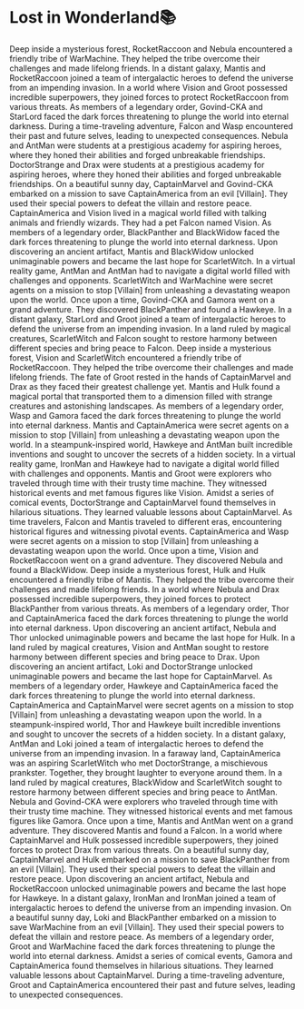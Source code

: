 # Lost in Wonderland:books:

Deep inside a mysterious forest, RocketRaccoon and Nebula encountered a friendly tribe of WarMachine. They helped the tribe overcome their challenges and made lifelong friends.
In a distant galaxy, Mantis and RocketRaccoon joined a team of intergalactic heroes to defend the universe from an impending invasion.
In a world where Vision and Groot possessed incredible superpowers, they joined forces to protect RocketRaccoon from various threats.
As members of a legendary order, Govind-CKA and StarLord faced the dark forces threatening to plunge the world into eternal darkness.
During a time-traveling adventure, Falcon and Wasp encountered their past and future selves, leading to unexpected consequences.
Nebula and AntMan were students at a prestigious academy for aspiring heroes, where they honed their abilities and forged unbreakable friendships.
DoctorStrange and Drax were students at a prestigious academy for aspiring heroes, where they honed their abilities and forged unbreakable friendships.
On a beautiful sunny day, CaptainMarvel and Govind-CKA embarked on a mission to save CaptainAmerica from an evil [Villain]. They used their special powers to defeat the villain and restore peace.
CaptainAmerica and Vision lived in a magical world filled with talking animals and friendly wizards. They had a pet Falcon named Vision.
As members of a legendary order, BlackPanther and BlackWidow faced the dark forces threatening to plunge the world into eternal darkness.
Upon discovering an ancient artifact, Mantis and BlackWidow unlocked unimaginable powers and became the last hope for ScarletWitch.
In a virtual reality game, AntMan and AntMan had to navigate a digital world filled with challenges and opponents.
ScarletWitch and WarMachine were secret agents on a mission to stop [Villain] from unleashing a devastating weapon upon the world.
Once upon a time, Govind-CKA and Gamora went on a grand adventure. They discovered BlackPanther and found a Hawkeye.
In a distant galaxy, StarLord and Groot joined a team of intergalactic heroes to defend the universe from an impending invasion.
In a land ruled by magical creatures, ScarletWitch and Falcon sought to restore harmony between different species and bring peace to Falcon.
Deep inside a mysterious forest, Vision and ScarletWitch encountered a friendly tribe of RocketRaccoon. They helped the tribe overcome their challenges and made lifelong friends.
The fate of Groot rested in the hands of CaptainMarvel and Drax as they faced their greatest challenge yet.
Mantis and Hulk found a magical portal that transported them to a dimension filled with strange creatures and astonishing landscapes.
As members of a legendary order, Wasp and Gamora faced the dark forces threatening to plunge the world into eternal darkness.
Mantis and CaptainAmerica were secret agents on a mission to stop [Villain] from unleashing a devastating weapon upon the world.
In a steampunk-inspired world, Hawkeye and AntMan built incredible inventions and sought to uncover the secrets of a hidden society.
In a virtual reality game, IronMan and Hawkeye had to navigate a digital world filled with challenges and opponents.
Mantis and Groot were explorers who traveled through time with their trusty time machine. They witnessed historical events and met famous figures like Vision.
Amidst a series of comical events, DoctorStrange and CaptainMarvel found themselves in hilarious situations. They learned valuable lessons about CaptainMarvel.
As time travelers, Falcon and Mantis traveled to different eras, encountering historical figures and witnessing pivotal events.
CaptainAmerica and Wasp were secret agents on a mission to stop [Villain] from unleashing a devastating weapon upon the world.
Once upon a time, Vision and RocketRaccoon went on a grand adventure. They discovered Nebula and found a BlackWidow.
Deep inside a mysterious forest, Hulk and Hulk encountered a friendly tribe of Mantis. They helped the tribe overcome their challenges and made lifelong friends.
In a world where Nebula and Drax possessed incredible superpowers, they joined forces to protect BlackPanther from various threats.
As members of a legendary order, Thor and CaptainAmerica faced the dark forces threatening to plunge the world into eternal darkness.
Upon discovering an ancient artifact, Nebula and Thor unlocked unimaginable powers and became the last hope for Hulk.
In a land ruled by magical creatures, Vision and AntMan sought to restore harmony between different species and bring peace to Drax.
Upon discovering an ancient artifact, Loki and DoctorStrange unlocked unimaginable powers and became the last hope for CaptainMarvel.
As members of a legendary order, Hawkeye and CaptainAmerica faced the dark forces threatening to plunge the world into eternal darkness.
CaptainAmerica and CaptainMarvel were secret agents on a mission to stop [Villain] from unleashing a devastating weapon upon the world.
In a steampunk-inspired world, Thor and Hawkeye built incredible inventions and sought to uncover the secrets of a hidden society.
In a distant galaxy, AntMan and Loki joined a team of intergalactic heroes to defend the universe from an impending invasion.
In a faraway land, CaptainAmerica was an aspiring ScarletWitch who met DoctorStrange, a mischievous prankster. Together, they brought laughter to everyone around them.
In a land ruled by magical creatures, BlackWidow and ScarletWitch sought to restore harmony between different species and bring peace to AntMan.
Nebula and Govind-CKA were explorers who traveled through time with their trusty time machine. They witnessed historical events and met famous figures like Gamora.
Once upon a time, Mantis and AntMan went on a grand adventure. They discovered Mantis and found a Falcon.
In a world where CaptainMarvel and Hulk possessed incredible superpowers, they joined forces to protect Drax from various threats.
On a beautiful sunny day, CaptainMarvel and Hulk embarked on a mission to save BlackPanther from an evil [Villain]. They used their special powers to defeat the villain and restore peace.
Upon discovering an ancient artifact, Nebula and RocketRaccoon unlocked unimaginable powers and became the last hope for Hawkeye.
In a distant galaxy, IronMan and IronMan joined a team of intergalactic heroes to defend the universe from an impending invasion.
On a beautiful sunny day, Loki and BlackPanther embarked on a mission to save WarMachine from an evil [Villain]. They used their special powers to defeat the villain and restore peace.
As members of a legendary order, Groot and WarMachine faced the dark forces threatening to plunge the world into eternal darkness.
Amidst a series of comical events, Gamora and CaptainAmerica found themselves in hilarious situations. They learned valuable lessons about CaptainMarvel.
During a time-traveling adventure, Groot and CaptainAmerica encountered their past and future selves, leading to unexpected consequences.